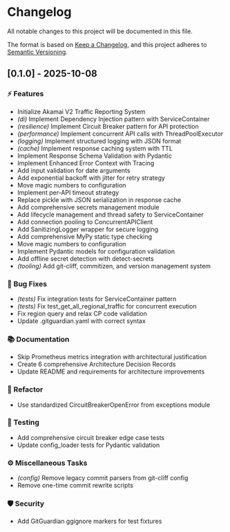 # Changelog

All notable changes to this project will be documented in this file.

The format is based on [Keep a Changelog](https://keepachangelog.com/en/1.0.0/),
and this project adheres to [Semantic Versioning](https://semver.org/spec/v2.0.0.html).

## [0.1.0] - 2025-10-08

### ⚡ Features

- Initialize Akamai V2 Traffic Reporting System
- *(di)* Implement Dependency Injection pattern with ServiceContainer
- *(resilience)* Implement Circuit Breaker pattern for API protection
- *(performance)* Implement concurrent API calls with ThreadPoolExecutor
- *(logging)* Implement structured logging with JSON format
- *(cache)* Implement response caching system with TTL
- Implement Response Schema Validation with Pydantic
- Implement Enhanced Error Context with Tracing
- Add input validation for date arguments
- Add exponential backoff with jitter for retry strategy
- Move magic numbers to configuration
- Implement per-API timeout strategy
- Replace pickle with JSON serialization in response cache
- Add comprehensive secrets management module
- Add lifecycle management and thread safety to ServiceContainer
- Add connection pooling to ConcurrentAPIClient
- Add SanitizingLogger wrapper for secure logging
- Add comprehensive MyPy static type checking
- Move magic numbers to configuration
- Implement Pydantic models for configuration validation
- Add offline secret detection with detect-secrets
- *(tooling)* Add git-cliff, commitizen, and version management system

### 🐛 Bug Fixes

- *(tests)* Fix integration tests for ServiceContainer pattern
- *(tests)* Fix test_get_all_regional_traffic for concurrent execution
- Fix region query and relax CP code validation
- Update .gitguardian.yaml with correct syntax

### 📚 Documentation

- Skip Prometheus metrics integration with architectural justification
- Create 6 comprehensive Architecture Decision Records
- Update README and requirements for architecture improvements

### 🔨 Refactor

- Use standardized CircuitBreakerOpenError from exceptions module

### 🧪 Testing

- Add comprehensive circuit breaker edge case tests
- Update config_loader tests for Pydantic validation

### ⚙️ Miscellaneous Tasks

- *(config)* Remove legacy commit parsers from git-cliff config
- Remove one-time commit rewrite scripts

### 🛡️ Security

- Add GitGuardian ggignore markers for test fixtures

<!-- generated by git-cliff -->
